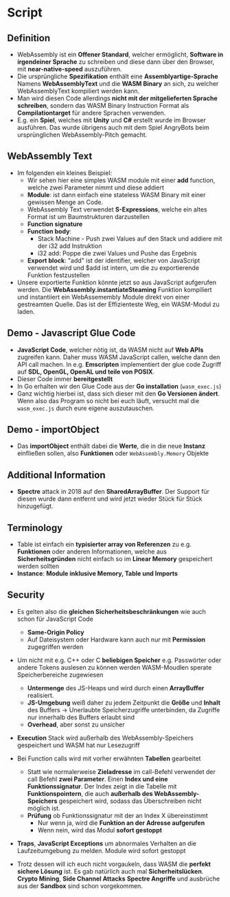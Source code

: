 # Script 

## Definition

- WebAssembly ist ein **Offener Standard**, welcher ermöglicht, **Software in irgendeiner Sprache** zu schreiben und diese dann über den Browser, mit **near-native-speed** auszuführen. 
- Die ursprüngliche **Spezifikation** enthält eine **Assemblyartige-Sprache** Namens **WebAssemblyText** und die **WASM Binary** an sich, zu welcher WebAssemblyText kompiliert werden kann.
- Man wird diesen Code allerdings **nicht mit der mitgelieferten Sprache schreiben**, sondern das WASM Binary Instruction Format als **Compilationtarget** für andere Sprachen verwenden. 
- E.g. ein **Spiel**, welches mit **Unity** und **C#** erstellt wurde im Browser ausführen. Das wurde übrigens auch mit dem Spiel AngryBots beim ursprünglichen WebAssembly-Pitch gemacht.

## WebAssembly Text

- Im folgenden ein kleines Beispiel: 
    - Wir sehen hier eine simples WASM module mit einer **add** function, welche zwei Parameter nimmt und diese addiert
    - **Module**: ist dann einfach eine stateless WASM Binary mit einer gewissen Menge an Code.
    - WebAssembly Text verwendet **S-Expressions**, welche ein altes Format ist um Baumstrukturen darzustellen
    - **Function signature**
    - **Function body**:
        - Stack Machine - Push zwei Values auf den Stack und addiere mit der i32 add Instruktion
        - i32 add: Poppe die zwei Values und Pushe das Ergebnis 
    - **Export block**: "add" ist der identifier, welcher von JavaScript verwendet wird und $add ist intern, um die zu exportierende Funktion festzustellen
- Unsere exportierte Funktion könnte jetzt so aus JavaScript aufgerufen werden. Die **WebAssembly.instantiateSteaming** Funktion kompiliert und instantiiert ein WebAssemembly Module direkt von einer gestreamten Quelle. Das ist der Effizienteste Weg, ein WASM-Modul zu laden.

## Demo - Javascript Glue Code

- **JavaScript Code**, welcher nötig ist, da WASM nicht auf **Web APIs** zugreifen kann. Daher muss WASM JavaScript callen, welche dann den API call machen. In e.g. **Emscripten** implementiert der glue code Zugriff auf **SDL, OpenGL, OpenAL und teile von POSIX**.
- Dieser Code immer **bereitgestellt** 
- In Go erhalten wir den Glue Code aus der **Go installation** (`wasm_exec.js`)
- Ganz wichtig hierbei ist, dass sich dieser mit den **Go Versionen ändert**. Wenn also das Program so nicht bei euch läuft, versucht mal die `wasm_exec.js` durch eure eigene auszutauschen.

## Demo - importObject 

- Das **importObject** enthält dabei die **Werte**, die in die neue **Instanz** einfließen sollen, also **Funktionen** oder `WebAssembly.Memory` Objekte

## Additional Information 

- **Spectre** attack in 2018 auf den **SharedArrayBuffer**. Der Support für diesen wurde dann entfernt und wird jetzt wieder Stück für Stück hinzugefügt.

## Terminology 

- Table ist einfach ein **typisierter array von Referenzen** zu e.g. **Funktionen** oder anderen Informationen, welche aus **Sicherheitsgründen** nicht einfach so im **Linear Memory** gespeichert werden sollten
- **Instance**: **Module inklusive Memory, Table und Imports**

## Security 

- Es gelten also die **gleichen Sicherheitsbeschränkungen** wie auch schon für JavaScript Code
    - **Same-Origin Policy**
    - Auf Dateisystem oder Hardware kann auch nur mit **Permission** zugegriffen werden
- Um nicht mit e.g. C++ oder C **beliebigen Speicher** e.g. Passwörter oder andere Tokens auslesen zu können werden WASM-Moudlen sperate Speicherbereiche zugewiesen
    - **Untermenge** des JS-Heaps und wird durch einen **ArrayBuffer** realisiert.
    - **JS-Umgebung** weiß daher zu jedem Zeitpunkt die **Größe** und **Inhalt** des Buffers -> Unerlaubte Speicherzugriffe unterbinden, da Zugriffe nur innerhalb des Buffers erlaubt sind
    - **Overhead**, aber sonst zu unsicher
- **Execution** Stack wird außerhalb des WebAssembly-Speichers gespeichert und WASM hat nur Lesezugriff
- Bei Function calls wird mit vorher erwähnten **Tabellen** gearbeitet 
    - Statt wie normalerweise **Zieladresse** im call-Befehl verwendet der call Befehl **zwei Parameter**. Einen **Index und eine Funktionssignatur**. Der Index zeigt in die Tabelle mit **Funktionspointern**, die auch **außerhalb des WebAssembly-Speichers** gespeichert wird, sodass das Überschreiben nicht möglich ist.
    - **Prüfung** ob Funktionssignatur mit der an Index X übereinstimmt
        - Nur wenn ja, wird die **Funktion an der Adresse aufgerufen**
        - Wenn nein, wird das Modul **sofort gestoppt**
- **Traps**, **JavaScript Exceptions** um abnormales Verhalten an die Laufzeitumgebung zu melden. Module wird sofort gestoppt

- Trotz dessen will ich euch nicht vorgaukeln, dass WASM die **perfekt sichere Lösung** ist. Es gab natürlich auch mal **Sicherheitslücken**. **Crypto Mining**, **Side Channel Attacks** **Spectre Angriffe** und ausbrüche aus der **Sandbox** sind schon vorgekommen.